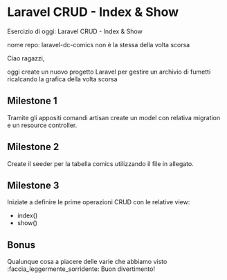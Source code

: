 # Laravel CRUD - Index & Show

Esercizio di oggi: Laravel CRUD - Index & Show

nome repo: laravel-dc-comics non è la stessa della volta scorsa

Ciao ragazzi,

oggi create un nuovo progetto Laravel per gestire un archivio di fumetti ricalcando la grafica della volta scorsa

## Milestone 1
Tramite gli appositi comandi artisan create un model con relativa migration e un resource controller.
## Milestone 2
Create il seeder per la tabella comics utilizzando il file in allegato.
## Milestone 3
Iniziate a definire le prime operazioni CRUD con le relative view:
- index()
- show()
## Bonus
Qualunque cosa a piacere delle varie che abbiamo visto :faccia_leggermente_sorridente:
Buon divertimento!